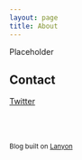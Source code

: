 ```yaml
---
layout: page
title: About
---
```


Placeholder

## Contact

<a href="https://twitter.com/syncsrc"><i class="fa fa-twitter"></i>Twitter</a>


<br><br><br>
<sub>Blog built on [Lanyon](http://lanyon.getpoole.com)</sub>
